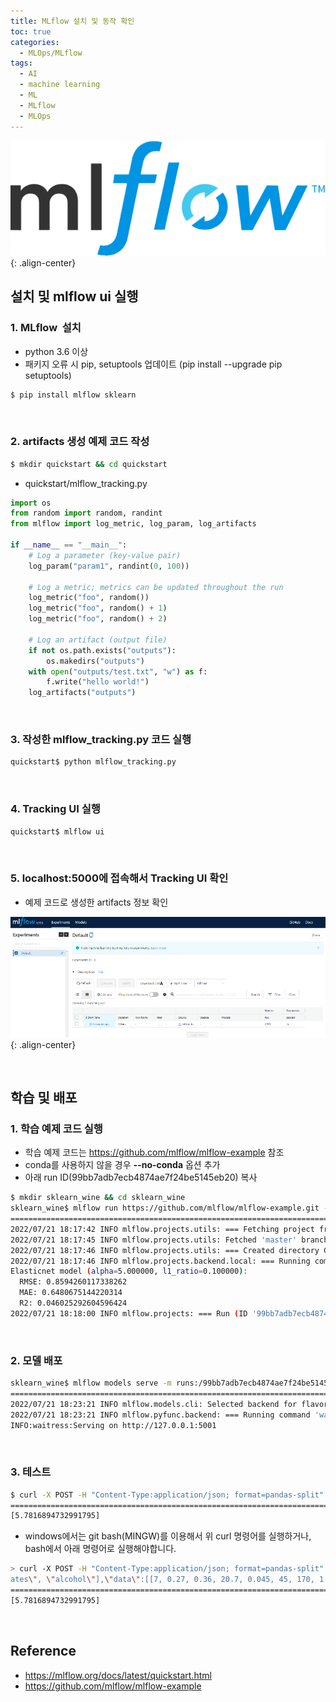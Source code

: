 ```yaml
---
title: MLflow 설치 및 동작 확인
toc: true
categories:
  - MLOps/MLflow
tags:
  - AI
  - machine learning
  - ML
  - MLflow
  - MLOps
---
```


![mlflow logo](/assets/images/posts/2022-7-21-mlflow-setup/img-1.png){: .align-center}

## **설치 및 mlflow ui 실행**

### **1. MLflow  설치**

* python 3.6 이상
* 패키지 오류 시 pip, setuptools 업데이트 (pip install --upgrade pip setuptools)

```bash
$ pip install mlflow sklearn
```

<br>

### **2. artifacts 생성 예제 코드 작성**

```bash
$ mkdir quickstart && cd quickstart
```

* quickstart/mlflow_tracking.py

```python
import os
from random import random, randint
from mlflow import log_metric, log_param, log_artifacts

if __name__ == "__main__":
    # Log a parameter (key-value pair)
    log_param("param1", randint(0, 100))

    # Log a metric; metrics can be updated throughout the run
    log_metric("foo", random())
    log_metric("foo", random() + 1)
    log_metric("foo", random() + 2)

    # Log an artifact (output file)
    if not os.path.exists("outputs"):
        os.makedirs("outputs")
    with open("outputs/test.txt", "w") as f:
        f.write("hello world!")
    log_artifacts("outputs")
```

<br>

### **3. 작성한 mlflow_tracking.py 코드 실행**

```bash
quickstart$ python mlflow_tracking.py
```

<br>

### **4. Tracking UI 실행**

```bash 
quickstart$ mlflow ui
```

<br>

### **5. localhost:5000에 접속해서 Tracking UI 확인**

* 예제 코드로 생성한 artifacts 정보 확인

![mlflow ui](/assets/images/posts/2022-7-21-mlflow-setup/img-2.png){: .align-center}

<br>

## **학습 및 배포**

### **1. 학습 예제 코드 실행**

* 학습 예제 코드는 <https://github.com/mlflow/mlflow-example> 참조
* conda를 사용하지 않을 경우 **--no-conda** 옵션 추가
* 아래 run ID(99bb7adb7ecb4874ae7f24be5145eb20) 복사

```bash
$ mkdir sklearn_wine && cd sklearn_wine
sklearn_wine$ mlflow run https://github.com/mlflow/mlflow-example.git -P alpha=5.0 --no-conda
==============================================================================================
2022/07/21 18:17:42 INFO mlflow.projects.utils: === Fetching project from https://github.com/mlflow/mlflow-example.git into C:\Users\user\AppData\Local\Temp\tmpr7pldpu9 ===
2022/07/21 18:17:45 INFO mlflow.projects.utils: Fetched 'master' branch
2022/07/21 18:17:46 INFO mlflow.projects.utils: === Created directory C:\Users\user\AppData\Local\Temp\tmp9c0vatqv for downloading remote URIs passed to arguments of type 'path' ===
2022/07/21 18:17:46 INFO mlflow.projects.backend.local: === Running command 'python train.py 5.0 0.1' in run with ID '99bb7adb7ecb4874ae7f24be5145eb20' === 
Elasticnet model (alpha=5.000000, l1_ratio=0.100000):
  RMSE: 0.8594260117338262
  MAE: 0.6480675144220314
  R2: 0.046025292604596424
2022/07/21 18:18:00 INFO mlflow.projects: === Run (ID '99bb7adb7ecb4874ae7f24be5145eb20') succeeded ===
```

<br>

### **2. 모델 배포**

```bash
sklearn_wine$ mlflow models serve -m runs:/99bb7adb7ecb4874ae7f24be5145eb20/model --port 5001 --no-conda
==============================================================================================
2022/07/21 18:23:21 INFO mlflow.models.cli: Selected backend for flavor 'python_function'
2022/07/21 18:23:21 INFO mlflow.pyfunc.backend: === Running command 'waitress-serve --host=127.0.0.1 --port=5001 --ident=mlflow mlflow.pyfunc.scoring_server.wsgi:app'
INFO:waitress:Serving on http://127.0.0.1:5001
```

<br>

### **3. 테스트**

```bash
$ curl -X POST -H "Content-Type:application/json; format=pandas-split" -d '{"columns":["fixed acidity", "volatile acidity", "citric acid", "residual sugar", "chlorides", "free sulfur dioxide", "total sulfur dioxide", "density", "pH", "sulphates", "alcohol"],"data":[[7, 0.27, 0.36, 20.7, 0.045, 45, 170, 1.001, 3, 0.45, 8.8]]}' http://localhost:5001/invocations
==============================================================================================
[5.7816894732991795]
```

* windows에서는 git bash(MINGW)를 이용해서 위 curl 명령어를 실행하거나, bash에서 아래 명령어로 실행해야합니다.

```bash
> curl -X POST -H "Content-Type:application/json; format=pandas-split" -d "{\"columns\":[\"fixed acidity\", \"volatile acidity\", \"citric acid\", \"residual sugar\", \"chlorides\", \"free sulfur dioxide\", \"total sulfur dioxide\", \"density\", \"pH\", \"sulph
ates\", \"alcohol\"],\"data\":[[7, 0.27, 0.36, 20.7, 0.045, 45, 170, 1.001, 3, 0.45, 8.8]]}" http://localhost:5001/invocations
==============================================================================================
[5.7816894732991795]
```

<br>

## **Reference**

* <https://mlflow.org/docs/latest/quickstart.html>
* <https://github.com/mlflow/mlflow-example>


 


 

